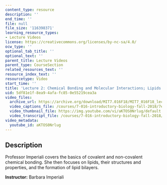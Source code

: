 ```yaml
---
content_type: resource
description: ''
end_time: ''
file: null
file_size: '116398371'
learning_resource_types:
- Lecture Videos
license: https://creativecommons.org/licenses/by-nc-sa/4.0/
ocw_type: ''
optional_tab_title: ''
optional_text: ''
parent_title: Lecture Videos
parent_type: CourseSection
related_resources_text: ''
resource_index_text: ''
resourcetype: Video
start_time: ''
title: 'Lecture 2: Chemical Bonding and Molecular Interactions; Lipids and Membranes'
uid: 5df81e1f-8ea9-4afa-fc85-0e55219cea3a
video_files:
  archive_url: https://archive.org/download/MIT7.016F18/MIT7_016F18_lec02_300k.mp4
  video_captions_file: /courses/7-016-introductory-biology-fall-2018/7e633f241664597aa18df0629f826bc7_aKTOS0Nrlug.vtt
  video_thumbnail_file: https://img.youtube.com/vi/aKTOS0Nrlug/default.jpg
  video_transcript_file: /courses/7-016-introductory-biology-fall-2018/41c4c613dbd86962c0fcaa5b2f51c2c5_aKTOS0Nrlug.pdf
video_metadata:
  youtube_id: aKTOS0Nrlug
---
```


Description
-----------

Professor Imperiali covers the basics of covalent and non-covalent chemical bonding. She then focuses on lipids, their structures and properties, and the formation of lipid bilayers.

**Instructor:** Barbara Imperiali

